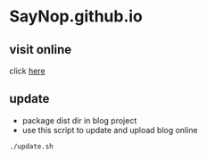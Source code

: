 # SayNop.github.io

## visit online
click [here](https://saynop.github.io/)

## update
- package dist dir in blog project
- use this script to update and upload blog online
```bash
./update.sh
```
